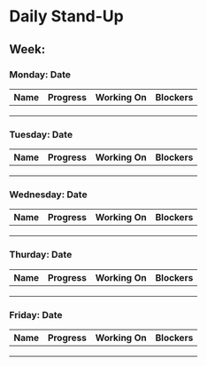 # Daily Stand-Up
## Week:

### Monday: Date

| Name | Progress | Working On | Blockers |
| ----| ---------| -----------| --------|
|	|	|		|	|
|	|	|		|	|
|	|	|		|	|




### Tuesday: Date

| Name | Progress | Working On | Blockers |
| ----| ---------| -----------| --------|
|	|	|		|	|
|	|	|		|	|
|	|	|		|	|

### Wednesday: Date

| Name | Progress | Working On | Blockers |
| ----| ---------| -----------| --------|
|	|	|		|	|
|	|	|		|	|
|	|	|		|	|

### Thurday: Date

| Name | Progress | Working On | Blockers |
| ----| ---------| -----------| --------|
|	|	|		|	|
|	|	|		|	|
|	|	|		|	|

### Friday: Date

| Name | Progress | Working On | Blockers |
| ----| ---------| -----------| --------|
|	|	|		|	|
|	|	|		|	|
|	|	|		|	|
